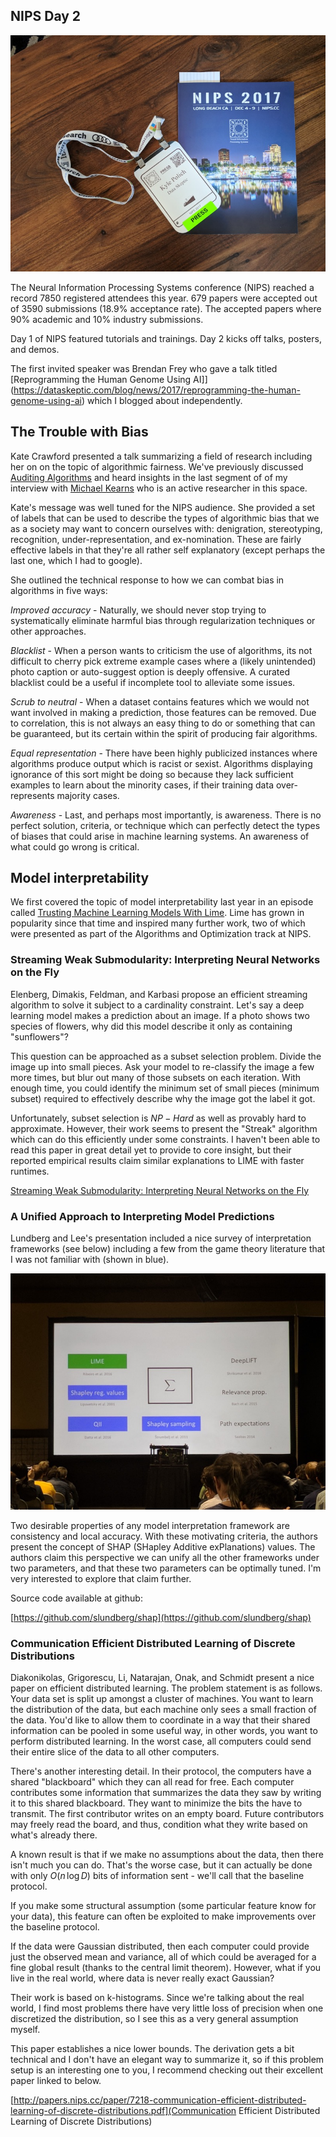 ## NIPS Day 2

<img src="src-nips-day-1/badge.jpg" />

The Neural Information Processing Systems conference (NIPS) reached a record 7850 registered attendees this year.  679 papers were accepted out of 3590 submissions (18.9% acceptance rate).  The accepted papers where 90% academic and 10% industry submissions.

Day 1 of NIPS featured tutorials and trainings.  Day 2 kicks off talks, posters, and demos.

The first invited speaker was Brendan Frey who gave a talk titled [Reprogramming the Human Genome Using AI]](https://dataskeptic.com/blog/news/2017/reprogramming-the-human-genome-using-ai) which I blogged about independently.


## The Trouble with Bias

Kate Crawford presented a talk summarizing a field of research including her on on the topic of algorithmic fairness.  We've previously discussed [Auditing Algorithms](https://dataskeptic.com/blog/episodes/2016/auditing-algorithms) and heard insights in the last segment of of my interview with [Michael Kearns](https://dataskeptic.com/blog/episodes/2017/the-computational-complexity-of-machine-learning) who is an active researcher in this space.  

Kate's message was well tuned for the NIPS audience.  She provided a set of labels that can be used to describe the types of algorithmic bias that we as a society may want to concern ourselves with: denigration, stereotyping, recognition, under-representation, and ex-nomination.  These are fairly effective labels in that they're all rather self explanatory (except perhaps the last one, which I had to google).

She outlined the technical response to how we can combat bias in algorithms in five ways:

*Improved accuracy* - Naturally, we should never stop trying to systematically eliminate harmful bias through regularization techniques or other approaches.

*Blacklist* - When a person wants to criticism the use of algorithms, its not difficult to cherry pick extreme example cases where a (likely unintended) photo caption or auto-suggest option is deeply offensive.  A curated blacklist could be a useful if incomplete tool to alleviate some issues.

*Scrub to neutral* - When a dataset contains features which we would not want involved in making a prediction, those features can be removed.  Due to correlation, this is not always an easy thing to do or something that can be guaranteed, but its certain within the spirit of producing fair algorithms.

*Equal representation* - There have been highly publicized instances where algorithms produce output which is racist or sexist. Algorithms displaying ignorance of this sort might be doing so because they lack sufficient examples to learn about the minority cases, if their training data over-represents majority cases.

*Awareness* - Last, and perhaps most importantly, is awareness.  There is no perfect solution, criteria, or technique which can perfectly detect the types of biases that could arise in machine learning systems.  An awareness of what could go wrong is critical.

## Model interpretability

We first covered the topic of model interpretability last year in an episode called [Trusting Machine Learning Models With Lime](https://dataskeptic.com/blog/episodes/2016/trusting-machine-learning-models-with-lime).  Lime has grown in popularity since that time and inspired many further work, two of which were presented as part of the Algorithms and Optimization track at NIPS.

### Streaming Weak Submodularity: Interpreting Neural Networks on the Fly

Elenberg, Dimakis, Feldman, and Karbasi propose an efficient streaming algorithm to solve it subject to a cardinality constraint.  Let's say a deep learning model makes a prediction about an image.  If a photo shows two species of flowers, why did this model describe it only as containing "sunflowers"?

This question can be approached as a subset selection problem.  Divide the image up into small pieces.  Ask your model to re-classify the image a few more times, but blur out many of those subsets on each iteration.  With enough time, you could identify the minimum set of small pieces (minimum subset) required to effectively describe why the image got the label it got.

Unfortunately, subset selection is $NP-Hard$ as well as provably hard to approximate.  However, their work seems to present the "Streak" algorithm which can do this efficiently under some constraints.  I haven't been able to read this paper in great detail yet to provide to core insight, but their reported empirical results claim similar explanations to LIME with faster runtimes.

[Streaming Weak Submodularity: Interpreting Neural Networks on the Fly](https://arxiv.org/abs/1703.02647)

### A Unified Approach to Interpreting Model Predictions

Lundberg and Lee's presentation included a nice survey of interpretation frameworks (see below) including a few from the game theory literature that I was not familiar with (shown in blue).

<img src="src-nips-day-1/nips-2.jpg" />

Two desirable properties of any model interpretation framework are consistency and local accuracy.  With these motivating criteria, the authors present the concept of SHAP (SHapley Additive exPlanations) values.  The authors claim this perspective we can unify all the other frameworks under two parameters, and that these two parameters can be optimally tuned.  I'm very interested to explore that claim further.

Source code available at github:

[https://github.com/slundberg/shap](https://github.com/slundberg/shap)

### Communication Efficient Distributed Learning of Discrete Distributions

Diakonikolas, Grigorescu, Li, Natarajan, Onak, and Schmidt present a nice paper on efficient distributed learning.  The problem statement is as follows.  Your data set is split up amongst a cluster of machines.  You want to learn the distribution of the data, but each machine only sees a small fraction of the data.  You'd like to allow them to coordinate in a way that their shared information can be pooled in some useful way, in other words, you want to perform distributed learning.  In the worst case, all computers could send their entire slice of the data to all other computers.

There's another interesting detail.  In their protocol, the computers have a shared "blackboard" which they can all read for free.  Each computer contributes some information that summarizes the data they saw by writing it to this shared blackboard.  They want to minimize the bits the have to transmit.  The first contributor writes on an empty board.  Future contributors may freely read the board, and thus, condition what they write based on what's already there.

A known result is that if we make no assumptions about the data, then there isn't much you can do.  That's the worse case, but it can actually be done with only $O(n \hspace{2pt} \text{log} \hspace{2pt} D)$ bits of information sent - we'll call that the baseline protocol.

If you make some structural assumption (some particular feature know for your data), this feature can often be exploited to make improvements over the baseline protocol.

If the data were Gaussian distributed, then each computer could provide just the observed mean and variance, all of which could be averaged for a fine global result (thanks to the central limit theorem).  However, what if you live in the real world, where data is never really exact Gaussian?

Their work is based on k-histograms.  Since we're talking about the real world, I find most problems there have very little loss of precision when one discretized the distribution, so I see this as a very general assumption myself.

This paper establishes a nice lower bounds.  The derivation gets a bit technical and I don't have an elegant way to summarize it, so if this problem setup is an interesting one to you, I recommend checking out their excellent paper linked to below.

[http://papers.nips.cc/paper/7218-communication-efficient-distributed-learning-of-discrete-distributions.pdf](Communication Efficient Distributed Learning of Discrete Distributions)



